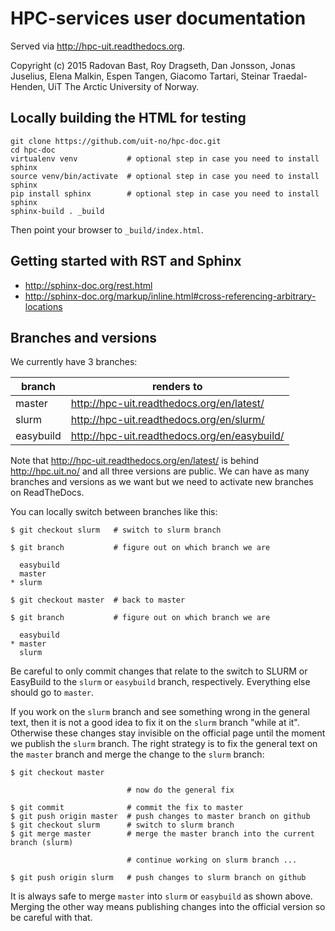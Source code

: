 

# HPC-services user documentation

Served via http://hpc-uit.readthedocs.org.

Copyright (c) 2015
Radovan Bast,
Roy Dragseth,
Dan Jonsson,
Jonas Juselius,
Elena Malkin,
Espen Tangen,
Giacomo Tartari,
Steinar Traedal-Henden,
UiT The Arctic University of Norway.


## Locally building the HTML for testing

```
git clone https://github.com/uit-no/hpc-doc.git
cd hpc-doc
virtualenv venv           # optional step in case you need to install sphinx
source venv/bin/activate  # optional step in case you need to install sphinx
pip install sphinx        # optional step in case you need to install sphinx
sphinx-build . _build
```

Then point your browser to `_build/index.html`.


## Getting started with RST and Sphinx

- http://sphinx-doc.org/rest.html
- http://sphinx-doc.org/markup/inline.html#cross-referencing-arbitrary-locations


## Branches and versions

We currently have 3 branches:

| branch        | renders to                                   |
| ------------- | -------------------------------------------- |
| master        | http://hpc-uit.readthedocs.org/en/latest/    |
| slurm         | http://hpc-uit.readthedocs.org/en/slurm/     |
| easybuild     | http://hpc-uit.readthedocs.org/en/easybuild/ |

Note that http://hpc-uit.readthedocs.org/en/latest/ is behind
http://hpc.uit.no/ and all three versions are public.  We can have as many
branches and versions as we want but we need to activate new branches on
ReadTheDocs.

You can locally switch between branches like this:
```
$ git checkout slurm   # switch to slurm branch

$ git branch           # figure out on which branch we are

  easybuild
  master
* slurm

$ git checkout master  # back to master

$ git branch           # figure out on which branch we are

  easybuild
* master
  slurm
```

Be careful to only commit changes that relate to the switch to SLURM or
EasyBuild to the `slurm` or `easybuild` branch, respectively. Everything else
should go to `master`.

If you work on the `slurm` branch and see something wrong in the general text,
then it is not a good idea to fix it on the `slurm` branch "while at it".
Otherwise these changes stay invisible on the official page until the moment we
publish the `slurm` branch.  The right strategy is to fix the general text on
the `master` branch and merge the change to the `slurm` branch:
```
$ git checkout master

                          # now do the general fix

$ git commit              # commit the fix to master
$ git push origin master  # push changes to master branch on github
$ git checkout slurm      # switch to slurm branch
$ git merge master        # merge the master branch into the current branch (slurm)

                          # continue working on slurm branch ...

$ git push origin slurm   # push changes to slurm branch on github
```

It is always safe to merge `master` into `slurm` or `easybuild` as shown above.
Merging the other way means publishing changes into the official version so be
careful with that.
